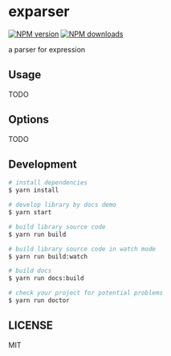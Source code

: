 # exparser

[![NPM version](https://img.shields.io/npm/v/exparser.svg?style=flat)](https://npmjs.org/package/exparser)
[![NPM downloads](http://img.shields.io/npm/dm/exparser.svg?style=flat)](https://npmjs.org/package/exparser)

a parser for expression

## Usage

TODO

## Options

TODO

## Development

```bash
# install dependencies
$ yarn install

# develop library by docs demo
$ yarn start

# build library source code
$ yarn run build

# build library source code in watch mode
$ yarn run build:watch

# build docs
$ yarn run docs:build

# check your project for potential problems
$ yarn run doctor
```

## LICENSE

MIT
